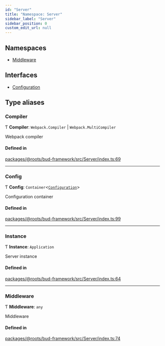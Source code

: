 ```yaml
---
id: "Server"
title: "Namespace: Server"
sidebar_label: "Server"
sidebar_position: 0
custom_edit_url: null
---
```


## Namespaces

- [Middleware](Server.Middleware.md)

## Interfaces

- [Configuration](../interfaces/Server.Configuration.md)

## Type aliases

### Compiler

Ƭ **Compiler**: `Webpack.Compiler` \| `Webpack.MultiCompiler`

Webpack compiler

#### Defined in

[packages/@roots/bud-framework/src/Server/index.ts:69](https://github.com/roots/bud/blob/1a11bae56/packages/@roots/bud-framework/src/Server/index.ts#L69)

___

### Config

Ƭ **Config**: `Container`<[`Configuration`](../interfaces/Server.Configuration.md)\>

Configuration container

#### Defined in

[packages/@roots/bud-framework/src/Server/index.ts:99](https://github.com/roots/bud/blob/1a11bae56/packages/@roots/bud-framework/src/Server/index.ts#L99)

___

### Instance

Ƭ **Instance**: `Application`

Server instance

#### Defined in

[packages/@roots/bud-framework/src/Server/index.ts:64](https://github.com/roots/bud/blob/1a11bae56/packages/@roots/bud-framework/src/Server/index.ts#L64)

___

### Middleware

Ƭ **Middleware**: `any`

Middleware

#### Defined in

[packages/@roots/bud-framework/src/Server/index.ts:74](https://github.com/roots/bud/blob/1a11bae56/packages/@roots/bud-framework/src/Server/index.ts#L74)

